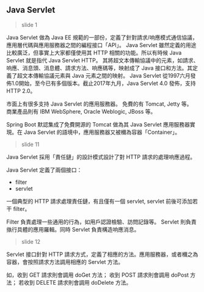 ## Java Servlet

> slide 1

Java Servlet 做為 Java EE 規範的一部份，定義了針對請求/响應模式通信協議，應用層代碼與應用服務器之間的編程接口「API」。
Java Servlet 雖然定義的用途比較廣泛，但事實上大家都僅使用其 HTTP 相關的功能。所以有時候 Java Servlet 就是指代 Java Servlet HTTP。
其將超文本傳輸協議中的元素，如請求、响應、消息頭、消息體、請求方法、响應碼等，映射成了 Java 接口和方法。其定義了超文本傳輸協議元素與 Java 元素之間的映射。
Java Servlet 從1997六月發佈1.0開始，至今已有多個版本。截止2017年九月，Java Servlet 4.0 發佈，支持 HTTP 2.0。

市面上有很多支持 Java Servlet 的應用服務器。
免費的有 Tomcat, Jetty 等。
商業產品則有 IBM WebSphere, Oracle Weblogic, JBoss 等。

Spring Boot 默認集成了免費開源的 Tomcat 做為其 Java Servlet 應用服務器實現。在 Java Servlet 的語境中，應用服務器又被穪為容器「Container」。

> slide 11

Java Servlet 採用「責任鏈」的設計模式設計了對 HTTP 請求的處理响應過程。

Java Servlet 定義了兩個接口：

* filter 
* servlet

一個典型的 HTTP 請求處理責任鏈，有且僅有一個 servlet, servlet 前後可添加若干 filter。

Filter 負責處理一些通用的行為，如用戶認證檢驗、訪問記錄等。
Servlet 則負責𢴇行具體的應用羅輯。同時 Servlet 負責構造响應消息。

> slide 12

Servlet 接口針對 HTTP 請求方式，定義了相應的方法。應用服務器，或者穪之為容器，會按照請求方法調用相應的 Servlet 方法。

如，收到 GET 請求則會調用 doGet 方法；
收到 POST 請求則會調用 doPost 方法；
若收到 DELETE 請求則會調用 doDelete 方法。

